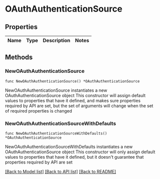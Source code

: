 # OAuthAuthenticationSource

## Properties

Name | Type | Description | Notes
------------ | ------------- | ------------- | -------------

## Methods

### NewOAuthAuthenticationSource

`func NewOAuthAuthenticationSource() *OAuthAuthenticationSource`

NewOAuthAuthenticationSource instantiates a new OAuthAuthenticationSource object
This constructor will assign default values to properties that have it defined,
and makes sure properties required by API are set, but the set of arguments
will change when the set of required properties is changed

### NewOAuthAuthenticationSourceWithDefaults

`func NewOAuthAuthenticationSourceWithDefaults() *OAuthAuthenticationSource`

NewOAuthAuthenticationSourceWithDefaults instantiates a new OAuthAuthenticationSource object
This constructor will only assign default values to properties that have it defined,
but it doesn't guarantee that properties required by API are set


[[Back to Model list]](../README.md#documentation-for-models) [[Back to API list]](../README.md#documentation-for-api-endpoints) [[Back to README]](../README.md)


